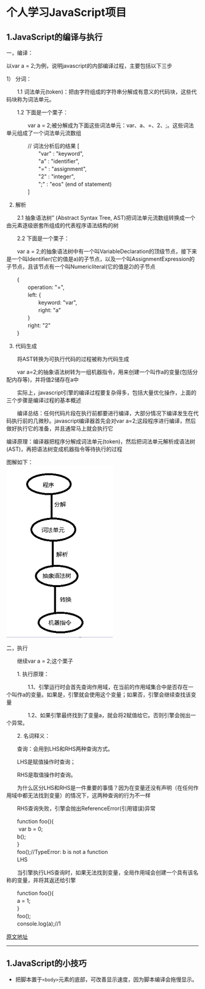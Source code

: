 # 个人学习JavaScript项目
## 1.JavaScript的编译与执行
一，编译：

以var a = 2;为例，说明javascript的内部编译过程，主要包括以下三步

1） 分词：

　　1.1  词法单元(token)：把由字符组成的字符串分解成有意义的代码块，这些代码块称为词法单元。

　　1.2  下面是一个栗子：

　　　　var a = 2;被分解成为下面这些词法单元：var、a、=、2、;。这些词法单元组成了一个词法单元流数组

　　　　// 词法分析后的结果
       [  
　　　　　　"var" : "keyword",  
　　　　　　"a" : "identifier",  
　　　　　　"=" : "assignment",  
　　　　　　"2" : "integer",  
　　　　　　";" : "eos" (end of statement)   
　　　　]

2)  解析

　　2.1 抽象语法树” (Abstract Syntax Tree, AST)把词法单元流数组转换成一个由元素逐级嵌套所组成的代表程序语法结构的树

　　2.2 下面是一个栗子：

　　var a = 2;的抽象语法树中有一个叫VariableDeclaration的顶级节点，接下来是一个叫Identifier(它的值是a)的子节点，以及一个叫AssignmentExpression的子节点，且该节点有一个叫Numericliteral(它的值是2)的子节点

　　{  
　　　　operation: "=",  
　　　　left: {  
　　　　　　keyword: "var",  
　　　　　　right: "a"  
　　　　}  
　　　　right: "2"  
　　}

3) 代码生成

　　将AST转换为可执行代码的过程被称为代码生成

　　var a=2;的抽象语法树转为一组机器指令，用来创建一个叫作a的变量(包括分配内存等)，并将值2储存在a中

　　实际上，javascript引擎的编译过程要复杂得多，包括大量优化操作，上面的三个步骤是编译过程的基本概述

　　编译总结：任何代码片段在执行前都要进行编译，大部分情况下编译发生在代码执行前的几微秒。javascript编译器首先会对var a=2;这段程序进行编译，然后做好执行它的准备，并且通常马上就会执行它

编译原理：编译器把程序分解成词法单元(token)，然后把词法单元解析成语法树(AST)，再把语法树变成机器指令等待执行的过程

图解如下：  
![alt 图解](images/JavaScript编译图.png)
 

二，执行

　　继续var a = 2;这个栗子

　　1. 执行原理：

　　　　1.1、引擎运行时会首先查询作用域，在当前的作用域集合中是否存在一个叫作a的变量。如果是，引擎就会使用这个变量；如果否，引擎会继续查找该变量

　　　　1.2、如果引擎最终找到了变量a，就会将2赋值给它。否则引擎会抛出一个异常。

　　2. 名词释义：

　　查询：会用到LHS和RHS两种查询方式。

　　LHS是赋值操作时查询；

　　RHS是取值操作时查询。

　　为什么区分LHS和RHS是一件重要的事情？因为在变量还没有声明（在任何作用域中都无法找到变量）的情况下，这两种查询的行为不一样

　　RHS查询失败，引擎会抛出ReferenceError(引用错误)异常

　　function foo(){  
   　　 var b = 0;  
    　　b();  
　　}  
　　foo();//TypeError: b is not a function  
　　LHS  

　　当引擎执行LHS查询时，如果无法找到变量，全局作用域会创建一个具有该名称的变量，并将其返还给引擎

　　function foo(){   
    　　a = 1;      
　　}  
　　foo();  
　　console.log(a);//1  

[原文地址](https://www.cnblogs.com/hyns/p/12383601.html)
****
## 1.JavaScript的小技巧
* 把脚本置于`<body>`元素的底部，可改善显示速度，因为脚本编译会拖慢显示。
